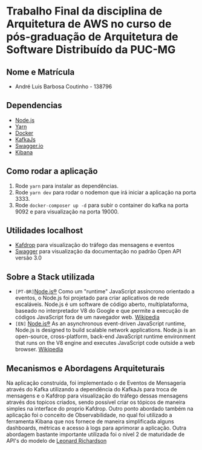 # Trabalho Final da disciplina de Arquitetura de AWS no curso de pós-graduação de Arquitetura de Software Distribuído da PUC-MG

## Nome e Matrícula

- André Luis Barbosa Coutinho - 138796

## Dependencias

- [Node.js](https://nodejs.org/en/)
- [Yarn](https://yarnpkg.com/pt-BR/docs/install)
- [Docker](https://docs.docker.com/install/)
- [KafkaJs](https://kafka.js.org/)
- [Swagger.io](https://swagger.io/)
- [Kibana](https://www.elastic.co/pt/kibana/)

## Como rodar a aplicação

1. Rode `yarn` para instalar as dependências.<br />
2. Rode `yarn dev` para rodar o nodemon que irá iniciar a aplicação na porta 3333.
3. Rode `docker-composer up -d` para subir o container do kafka na porta 9092 e para visualização na porta 19000.

## Utilidades localhost

- [Kafdrop](http://localhost:19000/) para visualização do tráfego das mensagens e eventos
- [Swagger](http://localhost:3333/api-docs) para visualização da documentação no padrão Open API versão 3.0

## Sobre a Stack utilizada

- `[PT-BR]`[Node.js®](https://nodejs.org/en/about/)
  Como um "runtime" JavaScript assíncrono orientado a eventos, o Node.js foi projetado para criar aplicativos de rede escaláveis.
  Node.js é um software de código aberto, multiplataforma, baseado no interpretador V8 do Google e que permite a execução de códigos JavaScript fora de um navegador web. [Wikipedia](https://pt.wikipedia.org/wiki/Node.js)
- `[EN]` [Node.js®](https://nodejs.org/en/about/)
  As an asynchronous event-driven JavaScript runtime, Node.js is designed to build scalable network applications.
  Node.js is an open-source, cross-platform, back-end JavaScript runtime environment that runs on the V8 engine and executes JavaScript code outside a web browser. [Wikipedia](https://en.wikipedia.org/wiki/Node.js)

## Mecanismos e Abordagens Arquiteturais
Na aplicação construída, foi implementado o de Eventos de Mensageria através do Kafka utilizando a dependência do KafkaJs para troca de mensagens e o Kafdrop para visualização do tráfego dessas mensagens através dos topicos criados, sendo possível criar os tópicos de maneira simples na interface do proprio Kafdrop. Outro ponto abordado também na aplicação foi o conceito de Observabilidade, no qual foi utilizado a ferramenta Kibana que nos fornece de maneira simplificada alguns dashboards, métricas e acesso à logs para aprimorar a aplicação. Outra abordagem bastante importante utilizada foi o nível 2 de maturidade de API's do modelo de [Leonard Richardson](https://en.wikipedia.org/wiki/Richardson_Maturity_Model)
